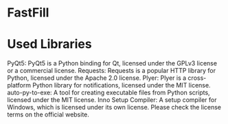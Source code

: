 # FastFill


# Used Libraries

PyQt5: PyQt5 is a Python binding for Qt, licensed under the GPLv3 license or a commercial license.
Requests: Requests is a popular HTTP library for Python, licensed under the Apache 2.0 license.
Plyer: Plyer is a cross-platform Python library for notifications, licensed under the MIT license.
auto-py-to-exe: A tool for creating executable files from Python scripts, licensed under the MIT license.
Inno Setup Compiler: A setup compiler for Windows, which is licensed under its own license. Please check the license terms on the official website.
